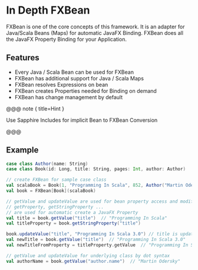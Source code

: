 # In Depth FXBean

FXBean is one of the core concepts of this framework.
It is an adapter for Java/Scala Beans (Maps) for automatic JavaFX Binding. FXBean does all the JavaFX Property Binding for your Application.

## Features

- Every Java / Scala Bean  can be used for FXBean
- FXBean has additional support for Java / Scala Maps
- FXBean resolves Expressions on bean
- FXBean creates Properties needed for Binding on demand
- FXBean has change management by default

@@@ note { title=Hint }

Use Sapphire Includes for implicit Bean to FXBean Conversion

@@@

## Example

```scala
case class Author(name: String)
case class Book(id: Long, title: String, pages: Int, author: Author)

// create FXBean for sample case class
val scalaBook = Book(1, "Programming In Scala", 852, Author("Martin Odersky"))
val book = FXBean[Book](scalaBook)

// getValue and updateValue are used for bean property access and modification
// getProperty, getStringProperty ... 
// are used for automatic create a JavaFX Property
val title = book.getValue("title")  // "Programming In Scala"
val titleProperty = book.getStringProperty("title")

book.updateValue("title", "Programming In Scala 3.0") // title is updated, titleProperty as well
val newTitle = book.getValue("title")  // "Programming In Scala 3.0"
val newTitleFromProperty = titleProperty.getValue  // "Programming In Scala 3.0"

// getValue and updateValue for underlying class by dot syntax
val authorName = book.getValue("author.name")  // "Martin Odersky"


```



